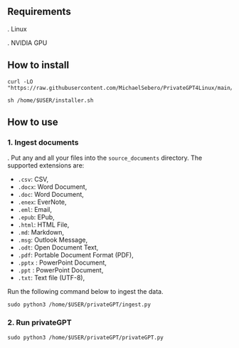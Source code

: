 ## Requirements
. Linux

. NVIDIA GPU

## How to install

```
curl -LO "https://raw.githubusercontent.com/MichaelSebero/PrivateGPT4Linux/main/installer.sh"

sh /home/$USER/installer.sh
```

## How to use

### 1. Ingest documents
. Put any and all your files into the `source_documents` directory.
The supported extensions are:

   - `.csv`: CSV,
   - `.docx`: Word Document,
   - `.doc`: Word Document,
   - `.enex`: EverNote,
   - `.eml`: Email,
   - `.epub`: EPub,
   - `.html`: HTML File,
   - `.md`: Markdown,
   - `.msg`: Outlook Message,
   - `.odt`: Open Document Text,
   - `.pdf`: Portable Document Format (PDF),
   - `.pptx` : PowerPoint Document,
   - `.ppt` : PowerPoint Document,
   - `.txt`: Text file (UTF-8),

Run the following command below to ingest the data.
```
sudo python3 /home/$USER/privateGPT/ingest.py
```
### 2. Run privateGPT
```
sudo python3 /home/$USER/privateGPT/privateGPT.py
```

